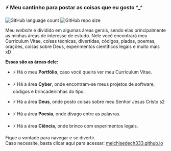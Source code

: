 ### ⚡ Meu cantinho para postar as coisas que eu gosto ^_^

![GitHub language count](https://img.shields.io/github/languages/count/melchisedech333/melchisedech333.github.io?style=for-the-badge)
![GitHub repo size](https://img.shields.io/github/repo-size/melchisedech333/melchisedech333.github.io?style=for-the-badge)

<p>

  Meu <i>website</i> é dividido em algumas áreas gerais, sendo elas principalmente as minhas áreas de interesse de estudo.
  Nele você encontrará meu Curriculum Vitae, coisas técnicas, divertidas, códigos, piadas, poemas, orações, coisas sobre Deus, experimentos científicos legais e muito mais xD

  
  <b>Essas são as áreas dele:</b>

  - ⚡ Há o meu <b>Portfólio</b>, caso você queira ver meu Currículum Vitae.

  - ⚡ Há a área <b>Cyber</b>, onde encontram-se meus projetos de software, códigos e brincadeirinhas do tipo.

  - ⚡ Há a área <b>Deus</b>, onde posto coisas sobre meu Senhor Jesus Cristo s2

  - ⚡ Há a área <b>Poesia</b>, onde divago entre as palavras.

  - ⚡ Há a área <b>Ciência</b>, onde brinco com experimentos legais.


  Fique a vontade para navegar e se divertir.<br>
  Caso necessite, basta clicar aqui para acessar: <a href="https://melchisedech333.github.io/" >melchisedech333.github.io</a>

</p>


